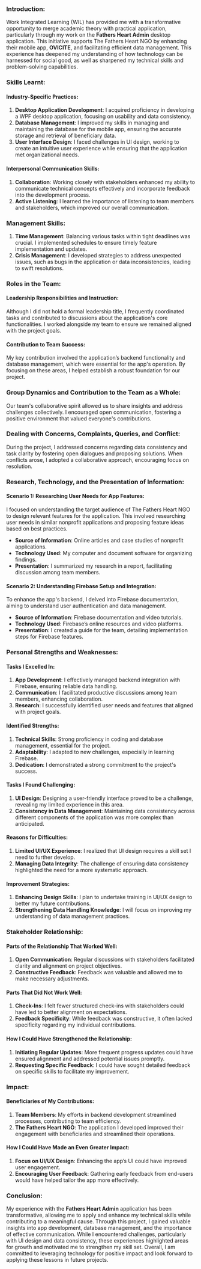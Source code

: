 
### Introduction:
Work Integrated Learning (WIL) has provided me with a transformative opportunity to merge academic theory with practical application, particularly through my work on the **Fathers Heart Admin** desktop application. This initiative supports The Fathers Heart NGO by enhancing their mobile app, **OVICITE**, and facilitating efficient data management. This experience has deepened my understanding of how technology can be harnessed for social good, as well as sharpened my technical skills and problem-solving capabilities.

### Skills Learnt:
#### Industry-Specific Practices:
1. **Desktop Application Development**: I acquired proficiency in developing a WPF desktop application, focusing on usability and data consistency.
2. **Database Management**: I improved my skills in managing and maintaining the database for the mobile app, ensuring the accurate storage and retrieval of beneficiary data.
3. **User Interface Design**: I faced challenges in UI design, working to create an intuitive user experience while ensuring that the application met organizational needs.

#### Interpersonal Communication Skills:
1. **Collaboration**: Working closely with stakeholders enhanced my ability to communicate technical concepts effectively and incorporate feedback into the development process.
2. **Active Listening**: I learned the importance of listening to team members and stakeholders, which improved our overall communication.

### Management Skills:
1. **Time Management**: Balancing various tasks within tight deadlines was crucial. I implemented schedules to ensure timely feature implementation and updates.
2. **Crisis Management**: I developed strategies to address unexpected issues, such as bugs in the application or data inconsistencies, leading to swift resolutions.

### Roles in the Team:
#### Leadership Responsibilities and Instruction:
Although I did not hold a formal leadership title, I frequently coordinated tasks and contributed to discussions about the application's core functionalities. I worked alongside my team to ensure we remained aligned with the project goals.

#### Contribution to Team Success:
My key contribution involved the application’s backend functionality and database management, which were essential for the app's operation. By focusing on these areas, I helped establish a robust foundation for our project.

### Group Dynamics and Contribution to the Team as a Whole:
Our team's collaborative spirit allowed us to share insights and address challenges collectively. I encouraged open communication, fostering a positive environment that valued everyone's contributions.

### Dealing with Concerns, Complaints, Queries, and Conflict:
During the project, I addressed concerns regarding data consistency and task clarity by fostering open dialogues and proposing solutions. When conflicts arose, I adopted a collaborative approach, encouraging focus on resolution.

### Research, Technology, and the Presentation of Information:
#### Scenario 1: Researching User Needs for App Features:
I focused on understanding the target audience of The Fathers Heart NGO to design relevant features for the application. This involved researching user needs in similar nonprofit applications and proposing feature ideas based on best practices.

- **Source of Information**: Online articles and case studies of nonprofit applications.
- **Technology Used**: My computer and document software for organizing findings.
- **Presentation**: I summarized my research in a report, facilitating discussion among team members.

#### Scenario 2: Understanding Firebase Setup and Integration:
To enhance the app's backend, I delved into Firebase documentation, aiming to understand user authentication and data management.

- **Source of Information**: Firebase documentation and video tutorials.
- **Technology Used**: Firebase’s online resources and video platforms.
- **Presentation**: I created a guide for the team, detailing implementation steps for Firebase features.

### Personal Strengths and Weaknesses:
#### Tasks I Excelled In:
1. **App Development**: I effectively managed backend integration with Firebase, ensuring reliable data handling.
2. **Communication**: I facilitated productive discussions among team members, enhancing collaboration.
3. **Research**: I successfully identified user needs and features that aligned with project goals.

#### Identified Strengths:
1. **Technical Skills**: Strong proficiency in coding and database management, essential for the project.
2. **Adaptability**: I adapted to new challenges, especially in learning Firebase.
3. **Dedication**: I demonstrated a strong commitment to the project's success.

#### Tasks I Found Challenging:
1. **UI Design**: Designing a user-friendly interface proved to be a challenge, revealing my limited experience in this area.
2. **Consistency in Data Management**: Maintaining data consistency across different components of the application was more complex than anticipated.

#### Reasons for Difficulties:
1. **Limited UI/UX Experience**: I realized that UI design requires a skill set I need to further develop.
2. **Managing Data Integrity**: The challenge of ensuring data consistency highlighted the need for a more systematic approach.

#### Improvement Strategies:
1. **Enhancing Design Skills**: I plan to undertake training in UI/UX design to better my future contributions.
2. **Strengthening Data Handling Knowledge**: I will focus on improving my understanding of data management practices.

### Stakeholder Relationship:
#### Parts of the Relationship That Worked Well:
1. **Open Communication**: Regular discussions with stakeholders facilitated clarity and alignment on project objectives.
2. **Constructive Feedback**: Feedback was valuable and allowed me to make necessary adjustments.

#### Parts That Did Not Work Well:
1. **Check-Ins**: I felt fewer structured check-ins with stakeholders could have led to better alignment on expectations.
2. **Feedback Specificity**: While feedback was constructive, it often lacked specificity regarding my individual contributions.

#### How I Could Have Strengthened the Relationship:
1. **Initiating Regular Updates**: More frequent progress updates could have ensured alignment and addressed potential issues promptly.
2. **Requesting Specific Feedback**: I could have sought detailed feedback on specific skills to facilitate my improvement.

### Impact:
#### Beneficiaries of My Contributions:
1. **Team Members**: My efforts in backend development streamlined processes, contributing to team efficiency.
2. **The Fathers Heart NGO**: The application I developed improved their engagement with beneficiaries and streamlined their operations.

#### How I Could Have Made an Even Greater Impact:
1. **Focus on UI/UX Design**: Enhancing the app’s UI could have improved user engagement.
2. **Encouraging User Feedback**: Gathering early feedback from end-users would have helped tailor the app more effectively.

### Conclusion:
My experience with the **Fathers Heart Admin** application has been transformative, allowing me to apply and enhance my technical skills while contributing to a meaningful cause. Through this project, I gained valuable insights into app development, database management, and the importance of effective communication. While I encountered challenges, particularly with UI design and data consistency, these experiences highlighted areas for growth and motivated me to strengthen my skill set. Overall, I am committed to leveraging technology for positive impact and look forward to applying these lessons in future projects.
